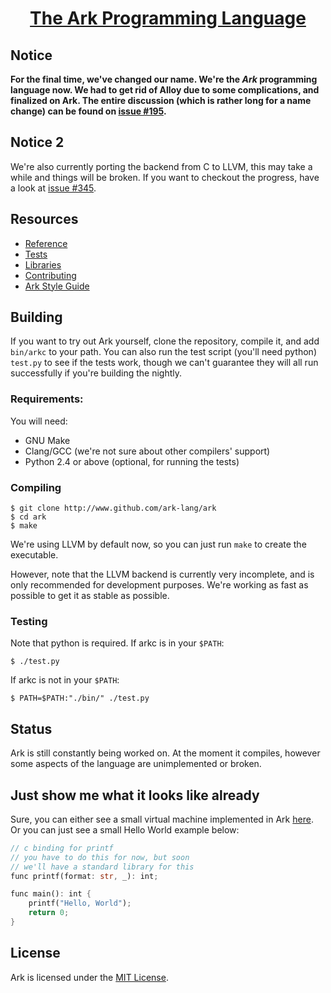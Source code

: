 <h1 align="center"><a href="http://ark-lang.org">The Ark Programming Language</a></h1>


## Notice
**For the final time, we've changed our name. We're the *Ark* programming language now. We had to get rid of Alloy due to some complications, and finalized on Ark. The entire discussion (which is rather long for a name change) can be found on [issue #195](https://github.com/ark-lang/ark/issues/195).**

## Notice 2
We're also currently porting the backend from C to LLVM, this may take a while and things will be broken. If
you want to checkout the progress, have a look at [issue #345](https://github.com/ark-lang/ark/issues/345).


## Resources

* [Reference](/docs/REFERENCE.md)
* [Tests](/tests/)
* [Libraries](/lib/)
* [Contributing](/CONTRIBUTING.md)
* [Ark Style Guide](/docs/STYLEGUIDE.md)

## Building
If you want to try out Ark yourself, clone the repository, compile it, and add `bin/arkc` to your path. You can
also run the test script (you'll need python) `test.py` to see if the tests work, though we can't guarantee they
will all run successfully if you're building the nightly.

### Requirements:
You will need:

* GNU Make
* Clang/GCC (we're not sure about other compilers' support)
* Python 2.4 or above (optional, for running the tests)

### Compiling

	$ git clone http://www.github.com/ark-lang/ark
	$ cd ark
	$ make

We're using LLVM by default now, so you can just run `make` to create the executable.

However, note that the LLVM backend is currently very incomplete, and is only recommended for development purposes. We're working as fast as possible to get it as stable as possible.

### Testing
Note that python is required.
If arkc is in your `$PATH`:

	$ ./test.py

If arkc is not in your `$PATH`:

	$ PATH=$PATH:"./bin/" ./test.py

## Status
Ark is still constantly being worked on. At the moment it compiles,
however some aspects of the language are unimplemented or broken.

## Just show me what it looks like already
Sure, you can either see a small virtual machine implemented in Ark [here](tests/vm.aly). 
Or you can just see a small Hello World example below:

```rust
// c binding for printf
// you have to do this for now, but soon
// we'll have a standard library for this
func printf(format: str, _): int;

func main(): int {
    printf("Hello, World");
    return 0;
}
```

## License
Ark is licensed under the [MIT License](/LICENSE.md).
